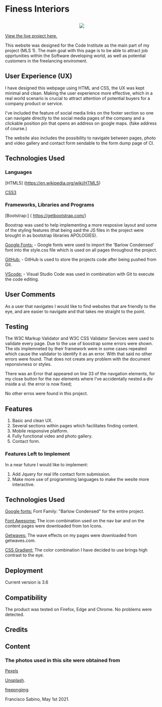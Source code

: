 # Finess Interiors

<h2 align="center"><img src=https://github.com/fdasabino/Finess_Interios/blob/main/assets/images/Frames/Frames.png></h2>

[View the live project here.](https://fdasabino.github.io/Finess_Interios/index.html)

This website was designed for the Code Institute as the main part of my project (MLS 1).
The main goal with this page is to be able to attract job opprtunities within the Software developing world, as well as potential customers in the freelancing enviroment.

## User Experience (UX)

I have designed this webpage using HTML and CSS, the UX was kept minimal and clean. Making the user experience more effective, which in a real world scenario is crucial to attract attention of potential buyers for a company product or service.

I've included the feature of social media links on the footer section so one can navigate directly to the social media pages of the company and a clickable position pin that opens an address on google maps. (fake address of course.)

The website also includes the possibility to navigate between pages, photo and video gallery and contact form sendable to the form dump page of CI.

## Technologies Used

### Languages

[HTML5] (<https://en.wikipedia.org/wiki/HTML5>)

[CSS3](https://en.wikipedia.org/wiki/Cascading_Style_Sheets)

### Frameworks, Libraries and Programs

[Bootstrap:] ( <https://getbootstrap.com/>)

Boostrap was used to help implementing a more resposive layout and some of the styling features (that being said the JS files in the project were brought in as bootstrap libraries APOLOGIES).

[Google Fonts:](https://fonts.google.com/) - Google fonts were used to import the 'Barlow Condensed' font into the style.css file which is used on all pages throughout the project.

[GitHub:](https://github.com/) - GitHub is used to store the projects code after being pushed from Git.

[VScode:](https://code.visualstudio.com/) - Visual Studio Code was used in combination with Git to execute the code editing.

## User Comments

As a user that navigates I would like to find websites that are friendly to the eye, and are easier to navigate and that takes me straight to the point.

## Testing

The W3C Markup Validator and W3C CSS Validator Services were used to validate every page. Due to the use of boostrap some errors were shown. The ids implemneted by their framework were in some cases repeated which cause the validator to identify it as an error. With that said no other errors were found. That does not create any problem with the document reponsivness or styles.

There was an Error that appeared on line 33 of the navgation elements, for my close button for the nav elements where I've accidentally nested a div inside a ul. the error is now fixed;

No other erros were found in this project.

## Features

1. Basic and clean UX.
2. Several sections within pages which facilitates finding content.
3. Mobile responsive platform.
4. Fully functional video and photo gallery.
5. Contact form.

### Features Left to Implement

In a near future I would like to implement:

1. Add Jquery for real life contact form submission.
2. Make more use of programming languages to make the wesite more interactive.

## Technologies Used

[Google fonts:](https://fonts.google.com/)
Font Family: "Barlow Condensed" for the entire project.

[Font Awesome:](https://fontawesome.com/)
The icon combination used on the nav bar and on the content pages were downloaded from Ion Icons.

[Getwaves:](https://getwaves.io/)
The wave effects on my pages were downloaded from getwaves.com.

[CSS Gradient:](https://cssgradient.io/)
The color combination I have decided to use brings high contrast to the eye.

## Deployment

Current version is 3.6

## Compatibility

The product was tested on Firefox, Edge and Chrome. No problems were detected.

## Credits

## Content

### The photos used in this site were obtained from

[Pexels](https://www.pexels.com/)

[Unsplash](https://www.unsplash.com/).

[freepngimg](https://freepngimg.com/).

Francisco Sabino, May 1st 2021.
